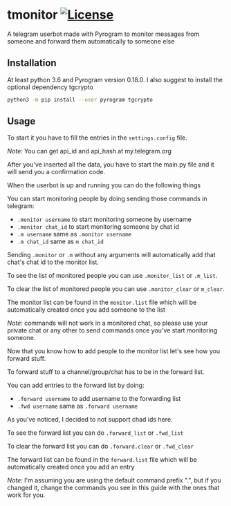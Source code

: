 # tmonitor [![License](https://img.shields.io/badge/License-AGPLv3-green)](https://img.shields.io/badge/License-AGPLv3-green) 
A telegram userbot made with Pyrogram to monitor messages from someone and forward them automatically to someone else

## Installation

At least python 3.6 and Pyrogram version 0.18.0.
I also suggest to install the optional dependency tgcrypto

```bash
python3 -m pip install --user pyrogram tgcrypto
```

## Usage

To start it you have to fill the entries in the `settings.config` file.

*Note:* You can get api\_id and api\_hash at my.telegram.org

After you've inserted all the data, you have to start the main.py file and it will send you a confirmation code.

When the userbot is up and running you can do the following things

You can start monitoring people by doing sending those commands in telegram:

* `.monitor username` to start monitoring someone by username
* `.monitor chat_id` to start monitoring someone by chat id
* `.m username` same as `.monitor username`
* `.m chat_id` same as `m chat_id`

Sending `.monitor` or `.m` without any arguments will automatically add that chat's chat id to the monitor list.

To see the list of monitored people you can use `.monitor_list` or `.m_list`.

To clear the list of monitored people you can use `.monitor_clear` or `m_clear`.

The monitor list can be found in the `monitor.list` file which will be automatically created once you add someone to the list

*Note:* commands will not work in a monitored chat, so please use your private chat or any other to send commands once you've start monitoring someone.



Now that you know how to add people to the monitor list let's see how you forward stuff.

To forward stuff to a channel/group/chat has to be in the forward list.

You can add entries to the forward list by doing:

* `.forward username` to add username to the forwarding list
* `.fwd username` same as `.forward username`

As you've noticed, I decided to not support chad ids here.

To see the forward list you can do `.forward_list` or `.fwd_list`

To clear the forward list you can do `.forward.clear` or `.fwd_clear`

The forward list can be found in the `forward.list` file which will be automatically created once you add an entry



*Note:* I'm assuming you are using the default command prefix ".", but if you changed it, change the commands you see in this guide with the ones that work for you.
